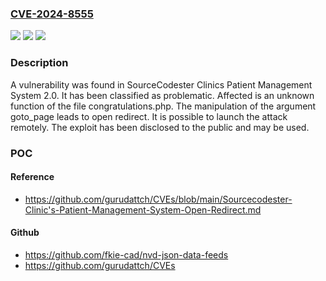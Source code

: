 ### [CVE-2024-8555](https://cve.mitre.org/cgi-bin/cvename.cgi?name=CVE-2024-8555)
![](https://img.shields.io/static/v1?label=Product&message=Clinics%20Patient%20Management%20System&color=blue)
![](https://img.shields.io/static/v1?label=Version&message=%3D%202.0%20&color=brighgreen)
![](https://img.shields.io/static/v1?label=Vulnerability&message=CWE-601%20Open%20Redirect&color=brighgreen)

### Description

A vulnerability was found in SourceCodester Clinics Patient Management System 2.0. It has been classified as problematic. Affected is an unknown function of the file congratulations.php. The manipulation of the argument goto_page leads to open redirect. It is possible to launch the attack remotely. The exploit has been disclosed to the public and may be used.

### POC

#### Reference
- https://github.com/gurudattch/CVEs/blob/main/Sourcecodester-Clinic's-Patient-Management-System-Open-Redirect.md

#### Github
- https://github.com/fkie-cad/nvd-json-data-feeds
- https://github.com/gurudattch/CVEs

